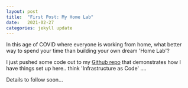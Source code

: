 ```yaml
---
layout: post
title:  "First Post: My Home Lab"
date:   2021-02-27 
categories: jekyll update
---
```

In this age of COVID where everyone is working from home, what better way to spend your time than building your own dream 'Home Lab'?

I just pushed some code out to my [Github repo](https://github.com/miramar-labs/terraform-k8s) that demonstrates how I have things set up here.. think 'Infrastructure as Code' ....

Details to follow soon...

